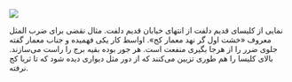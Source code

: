 <!-- 
.. title: پیاده‌روی در دلفت-عصر بیست و دو جون دوهزار و پانزده
.. slug: 2015-06-22-lopen-in-delft
.. date: 2015-06-22 20:14:54 UTC+02:00
.. tags: 
.. category: پیاده‌روی در دلفت
.. link: 
.. description: 
.. type: text
-->

<img src="http://googledrive.com/host/0B8OOfC6oWXEPM1NTcXR5MHJJdW8" />

نمایی از کلیسای قدیم دلفت از انتهای خیابان قدیم دلفت. مثال نقضی برای ضرب المثل معروف «خشت اول گر نهد معمار کج». اواسط کار یکی فهمیده و جناب معمار گفته جلوی ضرر را از هرجا بگیری منفعت است. هر جور بوده بقیه برج را راست می‌سازند. بالای کلیسا را هم طوری تزیین می‌کنند که از دور مثل دیواری دیده شود که تا ثریا کج نرفته. 
